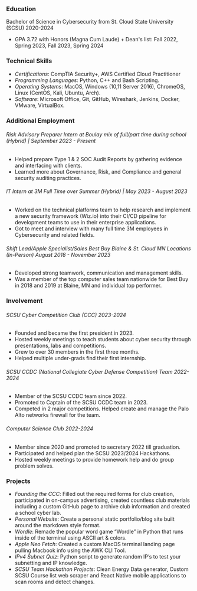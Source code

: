### Education
Bachelor of Science in Cybersecurity from St. Cloud State University (SCSU) 2020-2024
- GPA 3.72 with Honors (Magna Cum Laude) + Dean's list: Fall 2022, Spring 2023, Fall 2023, Spring 2024
### Technical Skills
- *Certifications*: CompTIA Security+, AWS Certified Cloud Practitioner    
- *Programming Languages*: Python, C++ and Bash Scripting.
- *Operating Systems*: MacOS, Windows (10,11 Server 2016), ChromeOS, Linux (CentOS, Kali, Ubuntu, Arch).    
- *Software*: Microsoft Office, Git, GitHub, Wireshark, Jenkins, Docker, VMware, VirtualBox.
### Additional Employment
###### Risk Advisory Preparer Intern at Boulay mix of full/part time during school (Hybrid) | September 2023 - Present
- Helped prepare Type 1 & 2 SOC Audit Reports by gathering evidence and interfacing with clients.
- Learned more about Governance, Risk, and Compliance and general security auditing practices.
###### IT Intern at 3M Full Time over Summer (Hybrid) | May 2023 - August 2023
-  Worked on the technical platforms team to help research and implement a new security framework (Wiz.io) into their CI/CD pipeline for development teams to use in their enterprise applications.    
- Got to meet and interview with many full time 3M employees in Cybersecurity and related fields.
###### Shift Lead/Apple Specialist/Sales Best Buy Blaine & St. Cloud MN Locations (In-Person) August 2018 - November 2023
- Developed strong teamwork, communication and management skills.
- Was a member of the top computer sales team nationwide for Best Buy in 2018 and 2019 at Blaine, MN and individual top performer.
### Involvement
###### SCSU Cyber Competition Club (CCC) 2023-2024
- Founded and became the first president in 2023.
- Hosted weekly meetings to teach students about cyber security through presentations, labs and competitions.
- Grew to over 30 members in the first three months.
- Helped multiple under-grads find their first internship.
###### SCSU CCDC (National Collegiate Cyber Defense Competition) Team 2022-2024
- Member of the SCSU CCDC team since 2022. 
- Promoted to Captain of the SCSU CCDC team in 2023.
- Competed in 2 major competitions. Helped create and manage the Palo Alto networks firewall for the team.
###### Computer Science Club 2022-2024
- Member since 2020 and promoted to secretary 2022 till graduation.    
- Participated and helped plan the SCSU 2023/2024 Hackathons.
- Hosted weekly meetings to provide homework help and do group problem solves.
### Projects
- *Founding the CCC*: Filled out the required forms for club creation, participated in on-campus advertising, created countless club materials including a custom GitHub page to archive club information and created a school cyber lab.
- *Personal Website*: Create a personal static portfolio/blog site built around the markdown style format.
- *Wordle*: Remade the popular word game “Wordle” in Python that runs inside of the terminal using ASCII art & colors.
- *Apple Neo Fetch*: Created a custom MacOS terminal landing page pulling Macbook info using the AWK CLI Tool.
- *IPv4 Subnet Quiz*: Python script to generate random IP’s to test your subnetting and IP knowledge.
- *SCSU Team Hackathon Projects*: Clean Energy Data generator, Custom SCSU Course list web scraper and React Native mobile applications to scan rooms and detect changes.
